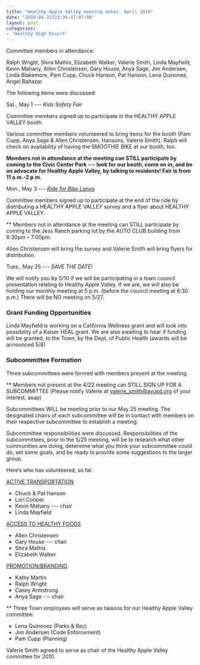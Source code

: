 ```yaml
---
title: "Healthy Apple Valley meeting notes, April 2010"
date: "2010-04-22T23:36:47-07:00"
layout: post
categories:
- 'Healthy High Desert'
---
```


Committee members in attendance:

Ralph Wright, Shira Mathis, Elizabeth Walker, Valerie Smith, Linda Mayfield, Kevin Mahany, Allen Christensen, Gary House, Anya Sage, Jim Andersen, Linda Blakemore, Pam Cupp, Chuck Hanson, Pat Hanson, Lena Quinonez, Angel Baltazar

The following items were discussed:

Sat., May 1 --- *Kids Safety Fair*

Committee members signed up to participate in the HEALTHY APPLE VALLEY booth.

Various committee members volunteered to bring items for the booth (Pam Cupp, Anya Sage &amp; Allen Christensen, Hansons, Valerie Smith). Ralph will check on availability of having the SMOOTHIE BIKE at our booth, too.

**Members not in attendance at the meeting can STILL participate by coming to the Civic Center Park --- look for our booth, come on in, and be an advocate for Healthy Apple Valley, by talking to residents! Fair is from 11 a.m.-2 p.m.**

Mon., May 3 --- *[Ride for Bike Lanes](/2010/04/join-the-ride-for-bike-lanes/ "Join the Ride for Bike Lanes")*

Committee members signed up to participate at the end of the ride by distributing a HEALTHY APPLE VALLEY survey and a flyer about HEALTHY APPLE VALLEY.

\*\* Members not in attendance at the meeting can STILL participate by coming to the Jess Ranch parking lot by the AUTO CLUB building from 6:30pm – 7:00pm.

Allen Christensen will bring the survey and Valerie Smith will bring flyers for distribution.

Tues., May 25 --- *SAVE THE DATE!*

We will notify you by 5/10 if we will be participating in a town council presentation relating to Healthy Apple Valley. If we are, we will also be holding our monthly meeting at 5 p.m. (before the council meeting at 6:30 p.m.) There will be NO meeting on 5/27.

### Grant Funding Opportunities

Linda Mayfield is working on a California Wellness grant and will look into possibility of a Kaiser HEAL grant. We are also awaiting to hear if funding will be granted, to the Town, by the Dept. of Public Health (awards will be announced 5/8)

### Subcommittee Formation

Three subcommittees were formed with members present at the meeting.

\*\* Members not present at the 4/22 meeting can STILL SIGN UP FOR A SUBCOMMITTEE (Please notify Valerie at [valerie\_smith@avusd.org](mailto:valerie_smith@avusd.org) of your interest, asap)

Subcommittees WILL be meeting prior to our May 25 meeting. The designated chairs of each subcommittee will be in contact with members on their respective subcommittee to establish a meeting.

Subcommittee responsibilities were discussed. Responsibilities of the subcommittees, prior to the 5/25 meeting, will be to research what other communities are doing, determine what you think your subcommittee could do, set some goals, and be ready to provide some suggestions to the larger group.

Here’s who has volunteered, so far.

<span style="text-decoration: underline;">ACTIVE TRANSPORTATION</span>

- Chuck &amp; Pat Hanson
- Lori Cooper
- Kevin Mahany --- chair
- Linda Mayfield

<span style="text-decoration: underline;">ACCESS TO HEALTHY FOODS</span>

- Allen Christensen
- Gary House --- chair
- Shira Mathis
- Elizabeth Walker

<span style="text-decoration: underline;">PROMOTION/BRANDING</span>

- Kathy Martin
- Ralph Wright
- Casey Armstrong
- Anya Sage --- chair

\*\* Three Town employees will serve as liaisons for our Healthy Apple Valley committee:

- Lena Quinonez (Parks &amp; Rec)
- Jim Andersen (Code Enforcement)
- Pam Cupp (Planning)

Valerie Smith agreed to serve as chair of the Healthy Apple Valley committee for 2010.
